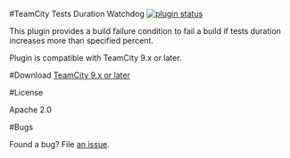 #TeamCity Tests Duration Watchdog
[![plugin status]( 
http://teamcity.jetbrains.com/app/rest/builds/buildType:TeamCityPluginsByJetBrains_TestsWatchdog_Build,pinned:true/statusIcon)](https://teamcity.jetbrains.com/viewLog.html?buildTypeId=TeamCityPluginsByJetBrains_TestsWatchdog_Build&buildId=lastPinned)

This plugin provides a build failure condition to fail a build if tests duration increases more than specified percent.

Plugin is compatible with TeamCity 9.x or later.

#Download
[TeamCity 9.x or later](https://teamcity.jetbrains.com/viewLog.html?buildTypeId=TeamCityPluginsByJetBrains_TestsWatchdog_Build&buildId=lastPinned&tab=artifacts)

#License

Apache 2.0

#Bugs

Found a bug? File [an issue](https://youtrack.jetbrains.com/newIssue?project=TW&clearDraft=true&c=Subsystem+plugins%3A+other).


